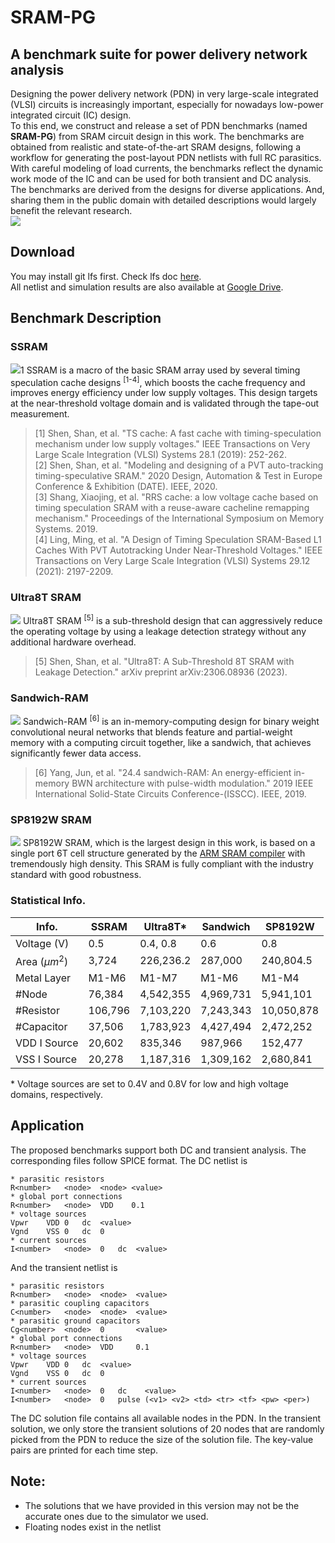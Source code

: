 # SRAM-PG
## A benchmark suite for power delivery network analysis
Designing the power delivery network (PDN) in very large-scale integrated (VLSI) circuits is increasingly important, especially for nowadays low-power integrated circuit (IC) design.  
To this end, we construct and release a set of PDN benchmarks (named **SRAM-PG**) from SRAM circuit design in this work. The benchmarks are obtained from realistic and state-of-the-art SRAM designs, following a workflow for generating the post-layout PDN netlists with full RC parasitics. With careful modeling of load currents, the benchmarks reflect the dynamic work mode of the IC and can be used for both transient and DC analysis. The benchmarks are derived from the designs for diverse applications. And, sharing them in the public domain with detailed descriptions would largely benefit the relevant research.  
![](imgs/PDN_current.jpeg)
## Download
You may install git lfs first. Check lfs doc [here](https://git-lfs.com/).  
All netlist and simulation results are also available at [Google Drive](https://drive.google.com/drive/folders/1xXOc-613NwobgV0_-4zpV5p0WzbpnhzN?usp=sharing).
## Benchmark Description
### SSRAM
![](imgs/ssram.jpeg)1
SSRAM is a macro of the basic SRAM array used by several timing speculation cache designs <sup>[1-4]</sup>, which boosts the cache frequency and improves energy efficiency under low supply voltages. This design targets at the near-threshold voltage domain and is validated through the tape-out measurement.  
> [1] Shen, Shan, et al. "TS cache: A fast cache with timing-speculation mechanism under low supply voltages." IEEE Transactions on Very Large Scale Integration (VLSI) Systems 28.1 (2019): 252-262.  
[2] Shen, Shan, et al. "Modeling and designing of a PVT auto-tracking timing-speculative SRAM." 2020 Design, Automation & Test in Europe Conference & Exhibition (DATE). IEEE, 2020.  
[3] Shang, Xiaojing, et al. "RRS cache: a low voltage cache based on timing speculation SRAM with a reuse-aware cacheline remapping mechanism." Proceedings of the International Symposium on Memory Systems. 2019.  
[4] Ling, Ming, et al. "A Design of Timing Speculation SRAM-Based L1 Caches With PVT Autotracking Under Near-Threshold Voltages." IEEE Transactions on Very Large Scale Integration (VLSI) Systems 29.12 (2021): 2197-2209.  

### Ultra8T SRAM
![](imgs/ultra8t.jpeg)
Ultra8T SRAM <sup>[5]</sup> is a sub-threshold design that can aggressively reduce the operating voltage by using a leakage detection strategy without any additional hardware overhead.  
> [5] Shen, Shan, et al. "Ultra8T: A Sub-Threshold 8T SRAM with Leakage Detection." arXiv preprint arXiv:2306.08936 (2023).  

### Sandwich-RAM
![](imgs/sandwich.jpeg)
Sandwich-RAM <sup>[6]</sup> is an in-memory-computing design for binary weight convolutional neural networks that blends feature and partial-weight memory with a computing circuit together, like a sandwich, that achieves significantly fewer data access.  
> [6] Yang, Jun, et al. "24.4 sandwich-RAM: An energy-efficient in-memory BWN architecture with pulse-width modulation." 2019 IEEE International Solid-State Circuits Conference-(ISSCC). IEEE, 2019.  

### SP8192W SRAM
![](imgs/sp8192.jpeg)
SP8192W SRAM, which is the largest design in this work, is based on a single port 6T cell structure generated by the [ARM SRAM compiler](https://www.arm.com/en/products/silicon-ip-physical/embedded-memory) with tremendously high density. This SRAM is fully compliant with the industry standard with good robustness.  

### Statistical Info.
| Info. | SSRAM | Ultra8T* | Sandwich | SP8192W |
| --- | --- | --- | --- | --- |
| Voltage (V) | 0.5 | 0.4, 0.8 | 0.6 | 0.8 |
| Area ($\mu m^2$) | 3,724 | 226,236.2 | 287,000 | 240,804.5 |
| Metal Layer | M1-M6 | M1-M7 | M1-M6 | M1-M4 |
| #Node | 76,384 | 4,542,355 | 4,969,731 | 5,941,101 |
| #Resistor | 106,796 | 7,103,220 | 7,243,343 | 10,050,878 |
| #Capacitor | 37,506 | 1,783,923 | 4,427,494 | 2,472,252
VDD I Source | 20,602 | 835,346 | 987,966 | 152,477 
VSS I Source | 20,278 | 1,187,316 | 1,309,162 | 2,680,841 

\* Voltage sources are set to 0.4V and 0.8V for low and high voltage domains, respectively.


## Application
The proposed benchmarks support both DC and transient analysis. The corresponding files follow SPICE format.  The DC netlist is
``` 
* parasitic resistors
R<number>	<node>	<node> <value>
* global port connections
R<number>	<node>	VDD	   0.1
* voltage sources
Vpwr	VDD	0	dc	<value>
Vgnd	VSS	0	dc	0
* current sources
I<number>	<node>	0	dc 	<value>
```
And the transient netlist is
```
* parasitic resistors
R<number>	<node>	<node>	<value>
* parasitic coupling capacitors
C<number>	<node>	<node>	<value>
* parasitic ground capacitors
Cg<number>	<node>	0		<value>
* global port connections
R<number>	<node>	VDD		0.1
* voltage sources
Vpwr	VDD	0	dc	<value>
Vgnd	VSS	0	dc	0
* current sources
I<number>	<node>	0	dc 	  <value>
I<number>	<node>	0	pulse (<v1> <v2> <td> <tr> <tf> <pw> <per>)
```
The DC solution file contains all available nodes in the PDN. In the transient solution, we only store the transient solutions of 20 nodes that are randomly picked from the PDN to reduce the size of the solution file.  The key-value pairs are printed for each time step.  


## Note:
- The solutions that we have provided in this version may not be the accurate ones due to the simulator we used. 
- Floating nodes exist in the netlist

